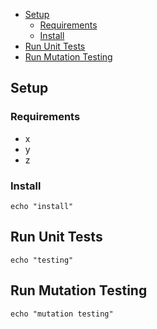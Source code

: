 - [Setup](#setup)
  - [Requirements](#requirements)
  - [Install](#install)
- [Run Unit Tests](#run-unit-tests)
- [Run Mutation Testing](#run-mutation-testing)

## Setup

### Requirements

- x
- y
- z

### Install

`echo "install"`

## Run Unit Tests

`echo "testing"`

## Run Mutation Testing

`echo "mutation testing"`
